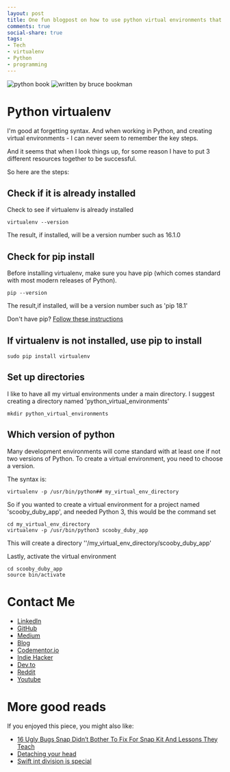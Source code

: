 ```yaml
---
layout: post
title: One fun blogpost on how to use python virtual environments that will save you a lot of googling
comments: true
social-share: true
tags:
- Tech
- virtualenv
- Python
- programming
---
```

![python book](https://i.postimg.cc/26vkvWPb/python-achievement-adult-book-1181671.jpg)
![written by bruce bookman](https://cdn-images-1.medium.com/max/880/0*-xvbtrI9d5aRFYR4.png)

# Python virtualenv
I'm good at forgetting syntax.  And when working in Python, and creating virtual environments - I can never seem to remember the key steps.

And it seems that when I look things up, for some reason I have to put 3 different resources together to be successful.

So here are the steps:

## Check if it is already installed
Check to see if virtualenv is already installed
```
virtualenv --version
```
The result, if installed, will be a version number such as 16.1.0

## Check for pip install
Before installing virtualenv, make sure you have pip (which comes standard with most modern releases of Python).
```
pip --version
```
The result,if installed, will be a version number such as 'pip 18.1'

Don't have pip? [Follow these instructions](https://pip.pypa.io/en/stable/installing/)

## If virtualenv is not installed, use pip to install
```
sudo pip install virtualenv
```
## Set up directories
I like to have all my virtual environments under a main directory.  I suggest creating a directory named 'python_virtual_environments'

```
mkdir python_virtual_environments
```
## Which version of python
Many development environments will come standard with at least one if not two versions of Python.  To create a virtual environment, you need to choose a version.

The syntax is:
```
virtualenv -p /usr/bin/python## my_virtual_env_directory
```

So if you wanted to create a virtual environment for a project named 'scooby_duby_app', and needed Python 3, this would be the command set

```
cd my_virtual_env_directory
virtualenv -p /usr/bin/python3 scooby_duby_app
```

This will create a directory ''/my_virtual_env_directory/scooby_duby_app'

Lastly, activate the virtual environment
```
cd scooby_duby_app
source bin/activate
```

# Contact Me

* [LinkedIn](http://linkedin.com/in/brucebookman)
* [GitHub](https://github.com/bbookman)
* [Medium](https://medium.com/adventures-in-ios-mobile-app-development)
* [Blog](http://bbookman.github.io)
* [Codementor.io](https://www.codementor.io/bbookman)
* [Indie Hacker](https://www.indiehackers.com/bbookman)
* [Dev.to](https://dev.to/bbookman)
* [Reddit](https://www.reddit.com/user/Bbookman)
* [Youtube](https://www.youtube.com/channel/UCERHLEbt6fipRMiPRR4u3SQ)

# More good reads
If you enjoyed this piece, you might also like:
* [16 Ugly Bugs Snap Didn’t Bother To Fix For Snap Kit And Lessons They Teach](https://bbookman.github.io/2018-16Bugs/)
* [Detaching your head](https://bbookman.github.io/detaching-your-head/)
* [Swift int division is special](https://bbookman.github.io/swift-int-division-is-special/)
